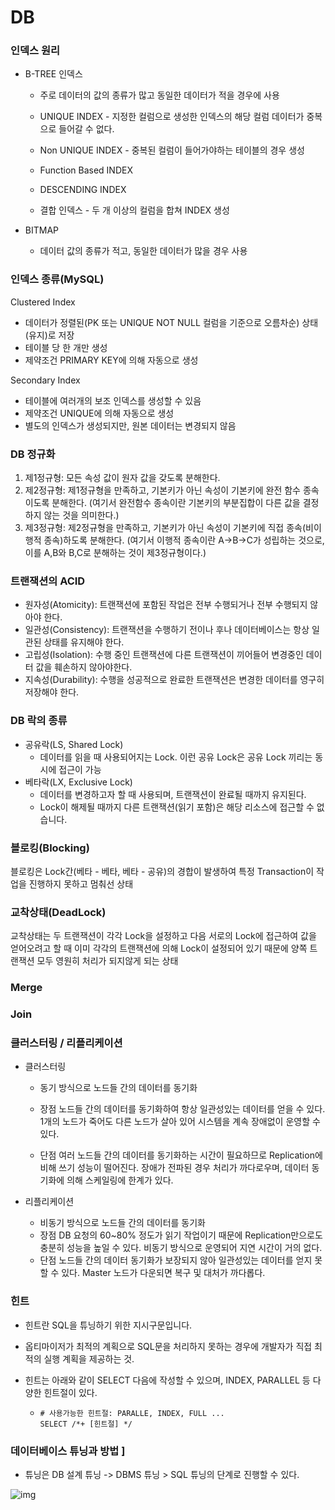 # DB

### 인덱스 원리

- B-TREE 인덱스

  - 주로 데이터의 값의 종류가 많고 동일한 데이터가 적을 경우에 사용
  - UNIQUE INDEX - 지정한 컬럼으로 생성한 인덱스의 해당 컬럼 데이터가 중복으로 들어갈 수 없다.

  - Non UNIQUE INDEX - 중복된 컬럼이 들어가야하는 테이블의 경우 생성

  - Function Based INDEX

  - DESCENDING INDEX

  - 결합 인덱스 - 두 개 이상의 컬럼을 합쳐 INDEX 생성


- BITMAP
  - 데이터 값의 종류가 적고, 동일한 데이터가 많을 경우 사용



### 인덱스 종류(MySQL)

Clustered Index

- 데이터가 정렬된(PK 또는 UNIQUE NOT NULL 컬럼을 기준으로 오름차순) 상태(유지)로 저장
- 테이블 당 한 개만 생성
- 제약조건 PRIMARY KEY에 의해 자동으로 생성

Secondary Index

- 테이블에 여러개의 보조 인덱스를 생성할 수 있음
- 제약조건 UNIQUE에 의해 자동으로 생성
- 별도의 인덱스가 생성되지만, 원본 데이터는 변경되지 않음



### DB 정규화

1. 제1정규형: 모든 속성 값이 원자 값을 갖도록 분해한다.
2. 제2정규형: 제1정규형을 만족하고, 기본키가 아닌 속성이 기본키에 완전 함수 종속이도록 분해한다.
   (여기서 완전함수 종속이란 기본키의 부분집합이 다른 값을 결정하지 않는 것을 의미한다.)
3. 제3정규형: 제2정규형을 만족하고, 기본키가 아닌 속성이 기본키에 직접 종속(비이행적 종속)하도록 분해한다.
   (여기서 이행적 종속이란 A->B->C가 성립하는 것으로, 이를 A,B와 B,C로 분해하는 것이 제3정규형이다.)



### 트랜잭션의 ACID

- 원자성(Atomicity): 트랜잭션에 포함된 작업은 전부 수행되거나 전부 수행되지 않아야 한다.
- 일관성(Consistency): 트랜잭션을 수행하기 전이나 후나 데이터베이스는 항상 일관된 상태를 유지해야 한다.
- 고립성(Isolation): 수행 중인 트랜잭션에 다른 트랜잭션이 끼어들어 변경중인 데이터 값을 훼손하지 않아야한다.
- 지속성(Durability): 수행을 성공적으로 완료한 트랜잭션은 변경한 데이터를 영구히 저장해야 한다.



### DB 락의 종류 

- 공유락(LS, Shared Lock)
  - 데이터를 읽을 때 사용되어지는 Lock. 이런 공유 Lock은 공유 Lock 끼리는 동시에 접근이 가능
- 베타락(LX, Exclusive Lock)
  - 데이터를 변경하고자 할 때 사용되며, 트랜잭션이 완료될 때까지 유지된다. 
  - Lock이 해제될 때까지 다른 트랜잭션(읽기 포함)은 해당 리소스에 접근할 수 없습니다.



### 블로킹(Blocking)

블로킹은 Lock간(베타 - 베타, 베타 - 공유)의 경합이 발생하여 특정 Transaction이 작업을 진행하지 못하고 멈춰선 상태



### 교착상태(DeadLock)

교착상태는 두 트랜잭션이 각각 Lock을 설정하고 다음 서로의 Lock에 접근하여 값을 얻어오려고 할 때 이미 각각의 트랜잭션에 의해 Lock이 설정되어 있기 때문에 양쪽 트랜잭션 모두 영원히 처리가 되지않게 되는 상태



### Merge



### Join



### 클러스터링 / 리플리케이션

- 클러스터링

  - 동기 방식으로 노드들 간의 데이터를 동기화

  - 장점
    노드들 간의 데이터를 동기화하여 항상 일관성있는 데이터를 얻을 수 있다.
    1개의 노드가 죽어도 다른 노드가 살아 있어 시스템을 계속 장애없이 운영할 수 있다.
  - 단점
    여러 노드들 간의 데이터를 동기화하는 시간이 필요하므로 Replication에 비해 쓰기 성능이 떨어진다.
    장애가 전파된 경우 처리가 까다로우며, 데이터 동기화에 의해 스케일링에 한계가 있다.

- 리플리케이션
  - 비동기 방식으로 노드들 간의 데이터를 동기화
  - 장점
    DB 요청의 60~80% 정도가 읽기 작업이기 때문에 Replication만으로도 충분히 성능을 높일 수 있다.
    비동기 방식으로 운영되어 지연 시간이 거의 없다.
  - 단점
    노드들 간의 데이터 동기화가 보장되지 않아 일관성있는 데이터를 얻지 못할 수 있다.
    Master 노드가 다운되면 복구 및 대처가 까다롭다.






### 힌트

- 힌트란 SQL을 튜닝하기 위한 지시구문입니다. 

- 옵티마이저가 최적의 계획으로 SQL문을 처리하지 못하는 경우에 개발자가 직접 최적의 실행 계획을 제공하는 것. 

- 힌트는 아래와 같이 SELECT 다음에 작성할 수 있으며, INDEX, PARALLEL 등 다양한 힌트절이 있다.

  - ```
    # 사용가능한 힌트절: PARALLE, INDEX, FULL ... 
    SELECT /*+ [힌트절] */
    ```



### 데이터베이스 튜닝과 방법 ]

- 튜닝은 DB 설계 튜닝 -> DBMS 튜닝 > SQL 튜닝의 단계로 진행할 수 있다.

![img](https://blog.kakaocdn.net/dn/NiaXW/btqKTGpbAfI/CxqbNtEXQvIE1490N8mm6k/img.png)

